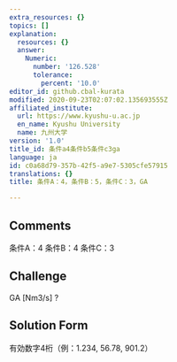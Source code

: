 ```yaml
---
extra_resources: {}
topics: []
explanation:
  resources: {}
  answer:
    Numeric:
      number: '126.528'
      tolerance:
        percent: '10.0'
editor_id: github.cbal-kurata
modified: 2020-09-23T02:07:02.135693555Z
affiliated_institute:
  url: https://www.kyushu-u.ac.jp
  en_name: Kyushu University
  name: 九州大学
version: '1.0'
title_id: 条件a4条件b5条件c3ga
language: ja
id: c0a68d79-357b-42f5-a9e7-5305cfe57915
translations: {}
title: 条件A：4，条件B：5，条件C：3，GA

---
```


## Comments
条件A：4
条件B：4
条件C：3

## Challenge
GA [Nm3/s] ?

## Solution Form
有効数字4桁（例：1.234,  56.78,  901.2）




